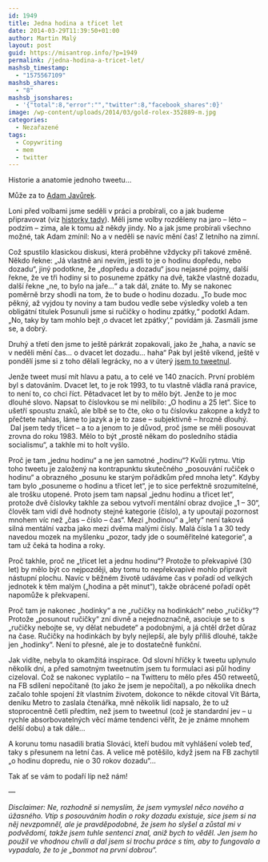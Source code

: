 ```yaml
---
id: 1949
title: Jedna hodina a třicet let
date: 2014-03-29T11:39:50+01:00
author: Martin Malý
layout: post
guid: https://misantrop.info/?p=1949
permalink: /jedna-hodina-a-tricet-let/
mashsb_timestamp:
  - "1575567109"
mashsb_shares:
  - "8"
mashsb_jsonshares:
  - '{"total":8,"error":"","twitter":8,"facebook_shares":0}'
image: /wp-content/uploads/2014/03/gold-rolex-352889-m.jpg
categories:
  - Nezařazené
tags:
  - Copywriting
  - mem
  - twitter
---
```

Historie a anatomie jednoho tweetu&#8230;

<!--more-->

Může za to [Adam Javůrek](https://twitter.com/adbar).

Loni před volbami jsme seděli v práci a probírali, co a jak budeme připravovat (viz [historky tady](https://economia.github.io/)). Měli jsme volby rozděleny na jaro &#8211; léto &#8211; podzim &#8211; zima, ale k tomu až někdy jindy. No a jak jsme probírali všechno možné, tak Adam zmínil: No a v neděli se navíc mění čas! Z letního na zimní.

Což spustilo klasickou diskusi, která proběhne vždycky při takové změně. Někdo řekne: &#8222;Já vlastně ani nevím, jestli to je o hodinu dopředu, nebo dozadu&#8220;, jiný podotkne, že &#8222;dopředu a dozadu&#8220; jsou nejasné pojmy, další řekne, že ve tři hodiny si to posuneme zpátky na dvě, takže vlastně dozadu, další řekne &#8222;ne, to bylo na jaře&#8230;&#8220; a tak dál, znáte to. My se nakonec poměrně brzy shodli na tom, že to bude o hodinu dozadu. &#8222;To bude moc pěkný, až vyjdou ty noviny a tam budou vedle sebe výsledky voleb a ten obligátní titulek Posunuli jsme si ručičky o hodinu zpátky,&#8220; podotkl Adam. &#8222;No, taky by tam mohlo bejt &#8218;o dvacet let zpátky&#8216;,&#8220; povídám já. Zasmáli jsme se, a dobrý.

Druhý a třetí den jsme to ještě párkrát zopakovali, jako že &#8222;haha, a navíc se v neděli mění čas&#8230; o dvacet let dozadu&#8230; haha&#8220; Pak byl ještě víkend, ještě v pondělí jsme si z toho dělali legrácky, no a v úterý [jsem to tweetnul](https://twitter.com/adent/status/392619378266890240).

Jenže tweet musí mít hlavu a patu, a to celé ve 140 znacích. První problém byl s datováním. Dvacet let, to je rok 1993, to tu vlastně vládla raná pravice, to není to, co chci říct. Pětadvacet let by to mělo být. Jenže to je moc dlouhé slovo. Napsat to číslovkou se mi nelíbilo: &#8222;O hodinu a 25 let&#8220;. Sice to ušetří spoustu znaků, ale blbě se to čte, oko o tu číslovku zakopne a když to přečtete nahlas, láme to jazyk a je to zase &#8211; subjektivně &#8211; hrozně dlouhý.  Dal jsem tedy třicet &#8211; a to a jenom to je důvod, proč jsme se měli posouvat zrovna do roku 1983. Mělo to být &#8222;prostě někam do posledního stádia socialismu&#8220;, a takhle mi to holt vyšlo.

Proč je tam &#8222;jednu hodinu&#8220; a ne jen samotné &#8222;hodinu&#8220;? Kvůli rytmu. Vtip toho tweetu je založený na kontrapunktu skutečného &#8222;posouvání ručiček o hodinu&#8220; a obrazného &#8222;posunu ke starým pořádkům před mnoha lety&#8220;. Kdyby tam bylo &#8222;posuneme o hodinu a třicet let&#8220;, je to sice perfektně srozumitelné, ale trošku utopené. Proto jsem tam napsal &#8222;jednu hodinu a třicet let&#8220;, protože dvě číslovky takhle za sebou vytvoří mentální obraz dvojice &#8222;1 &#8211; 30&#8220;, člověk tam vidí dvě hodnoty stejné kategorie (číslo), a ty upoutají pozornost mnohem víc než &#8222;čas &#8211; číslo &#8211; čas&#8220;. Mezi &#8222;hodinou&#8220; a &#8222;lety&#8220; není taková silná mentální vazba jako mezi dvěma malými čísly. Malá čísla 1 a 30 tedy navedou mozek na myšlenku &#8222;pozor, tady jde o souměřitelné kategorie&#8220;, a tam už čeká ta hodina a roky.

Proč takhle, proč ne &#8222;třicet let a jednu hodinu&#8220;? Protože to překvapivé (30 let) by mělo být co nejpozději, aby tomu to nepřekvapivé mohlo připravit nástupní plochu. Navíc v běžném životě udáváme čas v pořadí od velkých jednotek k těm malým (&#8222;hodina a pět minut&#8220;), takže obrácené pořadí opět napomůže k překvapení.

Proč tam je nakonec &#8222;hodinky&#8220; a ne &#8222;ručičky na hodinkách&#8220; nebo &#8222;ručičky&#8220;? Protože &#8222;posunout ručičky&#8220; zní divně a nejednoznačně, asociuje se to s &#8222;ručičky nebojte se, vy dělat nebudete&#8220; a podobnými, a já chtěl držet důraz na čase. Ručičky na hodinkách by byly nejlepší, ale byly příliš dlouhé, takže jen &#8222;hodinky&#8220;. Není to přesné, ale je to dostatečně funkční.

Jak vidíte, nebyla to okamžitá inspirace. Od slovní hříčky k tweetu uplynulo několik dní, a před samotným tweetnutím jsem tu formulaci asi půl hodiny cizeloval. Což se nakonec vyplatilo &#8211; na Twitteru to mělo přes 450 retweetů, na FB sdílení nepočítaně (to jako že jsem je nepočítal), a po několika dnech začalo tohle spojení žít vlastním životem, dokonce to někde citoval Vít Bárta, deníku Metro to zaslala čtenářka, mně několik lidí napsalo, že to už stoprocentně četli předtím, než jsem to tweetnul (což je standardní jev &#8211; u rychle absorbovatelných věcí máme tendenci věřit, že je známe mnohem delší dobu) a tak dále&#8230;

A korunu tomu nasadili bratia Slováci, kteří budou mít vyhlášení voleb teď, taky s přesunem na letní čas. A velice mě potěšilo, když jsem na FB zachytil &#8222;o hodinu dopredu, nie o 30 rokov dozadu&#8220;&#8230;

Tak ať se vám to podaří líp než nám!

&#8212;

_Disclaimer: Ne, rozhodně si nemyslím, že jsem vymyslel něco nového a úžasného. Vtip s posouváním hodin o roky dozadu existuje, sice jsem si na něj nevzpomněl, ale je pravděpodobné, že jsem ho slyšel a zůstal mi v podvědomí, takže jsem tuhle sentenci znal, aniž bych to věděl. Jen jsem ho použil ve vhodnou chvíli a dal jsem si trochu práce s tím, aby to fungovalo a vypadalo, že to je &#8222;bonmot na první dobrou&#8220;._